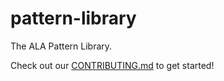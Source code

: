 pattern-library
===============

The ALA Pattern Library.

Check out our [CONTRIBUTING.md](https://github.com/alistapart/pattern-library/blob/master/CONTRIBUTING.md) to get started!